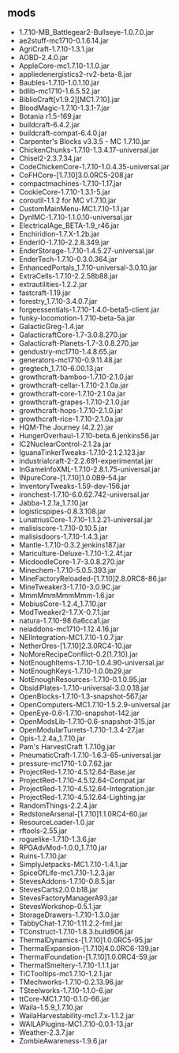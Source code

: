 ## mods
* 1.7.10-MB_Battlegear2-Bullseye-1.0.7.0.jar
* ae2stuff-mc1710-0.1.6.14.jar
* AgriCraft-1.7.10-1.3.1.jar
* AOBD-2.4.0.jar
* AppleCore-mc1.7.10-1.1.0.jar
* appliedenergistics2-rv2-beta-8.jar
* Baubles-1.7.10-1.0.1.10.jar
* bdlib-mc1710-1.6.5.52.jar
* BiblioCraft[v1.9.2][MC1.7.10].jar
* BloodMagic-1.7.10-1.3.1-7.jar
* Botania r1.5-169.jar
* buildcraft-6.4.2.jar
* buildcraft-compat-6.4.0.jar
* Carpenter's Blocks v3.3.5 - MC 1.7.10.jar
* ChickenChunks-1.7.10-1.3.4.17-universal.jar
* Chisel2-2.3.7.34.jar
* CodeChickenCore-1.7.10-1.0.4.35-universal.jar
* CoFHCore-[1.7.10]3.0.0RC5-208.jar
* compactmachines-1.7.10-1.17.jar
* CookieCore-1.7.10-1.3.1-5.jar
* coroutil-1.1.2 for MC v1.7.10.jar
* CustomMainMenu-MC1.7.10-1.1.jar
* DynIMC-1.7.10-1.1.0.10-universal.jar
* ElectricalAge_BETA-1.9_r46.jar
* Enchiridion-1.7.X-1.2b.jar
* EnderIO-1.7.10-2.2.8.349.jar
* EnderStorage-1.7.10-1.4.5.27-universal.jar
* EnderTech-1.7.10-0.3.0.364.jar
* EnhancedPortals_1.7.10-universal-3.0.10.jar
* ExtraCells-1.7.10-2.2.58b88.jar
* extrautilities-1.2.2.jar
* fastcraft-1.19.jar
* forestry_1.7.10-3.4.0.7.jar
* forgeessentials-1.7.10-1.4.0-beta5-client.jar
* funky-locomotion-1.7.10-beta-5a.jar
* GalacticGreg-1.4.jar
* GalacticraftCore-1.7-3.0.8.270.jar
* Galacticraft-Planets-1.7-3.0.8.270.jar
* gendustry-mc1710-1.4.8.65.jar
* generators-mc1710-0.9.11.48.jar
* gregtech_1.7.10-6.00.13.jar
* growthcraft-bamboo-1.7.10-2.1.0.jar
* growthcraft-cellar-1.7.10-2.1.0a.jar
* growthcraft-core-1.7.10-2.1.0a.jar
* growthcraft-grapes-1.7.10-2.1.0.jar
* growthcraft-hops-1.7.10-2.1.0.jar
* growthcraft-rice-1.7.10-2.1.0a.jar
* HQM-The Journey (4.2.2).jar
* HungerOverhaul-1.7.10-beta.6.jenkins56.jar
* IC2NuclearControl-2.1.2a.jar
* IguanaTinkerTweaks-1.7.10-2.1.2.123.jar
* industrialcraft-2-2.2.691-experimental.jar
* InGameInfoXML-1.7.10-2.8.1.75-universal.jar
* INpureCore-[1.7.10]1.0.0B9-54.jar
* InventoryTweaks-1.59-dev-156.jar
* ironchest-1.7.10-6.0.62.742-universal.jar
* Jabba-1.2.1a_1.7.10.jar
* logisticspipes-0.8.3.108.jar
* LunatriusCore-1.7.10-1.1.2.21-universal.jar
* malisiscore-1.7.10-0.10.5.jar
* malisisdoors-1.7.10-1.4.3.jar
* Mantle-1.7.10-0.3.2.jenkins187.jar
* Mariculture-Deluxe-1.7.10-1.2.4f.jar
* MicdoodleCore-1.7-3.0.8.270.jar
* Minechem-1.7.10-5.0.5.393.jar
* MineFactoryReloaded-[1.7.10]2.8.0RC8-86.jar
* MineTweaker3-1.7.10-3.0.9C.jar
* MmmMmmMmmMmm-1.6.jar
* MobiusCore-1.2.4_1.7.10.jar
* ModTweaker2-1.7.X-0.7.1.jar
* natura-1.7.10-98.6a6cca1.jar
* neiaddons-mc1710-1.12.4.16.jar
* NEIIntegration-MC1.7.10-1.0.7.jar
* NetherOres-[1.7.10]2.3.0RC4-10.jar
* NoMoreRecipeConflict-0.2(1.7.10).jar
* NotEnoughItems-1.7.10-1.0.4.90-universal.jar
* NotEnoughKeys-1.7.10-1.0.0b29.jar
* NotEnoughResources-1.7.10-0.1.0.95.jar
* ObsidiPlates-1.7.10-universal-3.0.0.18.jar
* OpenBlocks-1.7.10-1.3-snapshot-567.jar
* OpenComputers-MC1.7.10-1.5.2.9-universal.jar
* OpenEye-0.6-1.7.10-snapshot-142.jar
* OpenModsLib-1.7.10-0.6-snapshot-315.jar
* OpenModularTurrets-1.7.10-1.3.4-27.jar
* Opis-1.2.4a_1.7.10.jar
* Pam's HarvestCraft 1.7.10g.jar
* PneumaticCraft-1.7.10-1.6.3-65-universal.jar
* pressure-mc1710-1.0.7.62.jar
* ProjectRed-1.7.10-4.5.12.64-Base.jar
* ProjectRed-1.7.10-4.5.12.64-Compat.jar
* ProjectRed-1.7.10-4.5.12.64-Integration.jar
* ProjectRed-1.7.10-4.5.12.64-Lighting.jar
* RandomThings-2.2.4.jar
* RedstoneArsenal-[1.7.10]1.1.0RC4-60.jar
* ResourceLoader-1.0.jar
* rftools-2.55.jar
* roguelike-1.7.10-1.3.6.jar
* RPGAdvMod-1.0.0_1.7.10.jar
* Ruins-1.7.10.jar
* SimplyJetpacks-MC1.7.10-1.4.1.jar
* SpiceOfLife-mc1.7.10-1.2.3.jar
* StevesAddons-1.7.10-0.8.5.jar
* StevesCarts2.0.0.b18.jar
* StevesFactoryManagerA93.jar
* StevesWorkshop-0.5.1.jar
* StorageDrawers-1.7.10-1.3.0.jar
* TabbyChat-1.7.10-1.11.2.2-fml.jar
* TConstruct-1.7.10-1.8.3.build906.jar
* ThermalDynamics-[1.7.10]1.0.0RC5-95.jar
* ThermalExpansion-[1.7.10]4.0.0RC6-139.jar
* ThermalFoundation-[1.7.10]1.0.0RC4-59.jar
* ThermalSmeltery-1.7.10-1.1.1.jar
* TiCTooltips-mc1.7.10-1.2.1.jar
* TMechworks-1.7.10-0.2.13.96.jar
* TSteelworks-1.7.10-1.1.0-6.jar
* ttCore-MC1.7.10-0.1.0-66.jar
* Waila-1.5.9_1.7.10.jar
* WailaHarvestability-mc1.7.x-1.1.2.jar
* WAILAPlugins-MC1.7.10-0.0.1-13.jar
* Weather-2.3.7.jar
* ZombieAwareness-1.9.6.jar

